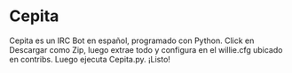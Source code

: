 # Cepita
Cepita es un IRC Bot en español, programado con Python. Click en Descargar como Zip, luego extrae todo y configura en el willie.cfg ubicado en contribs. Luego ejecuta Cepita.py. ¡Listo!

